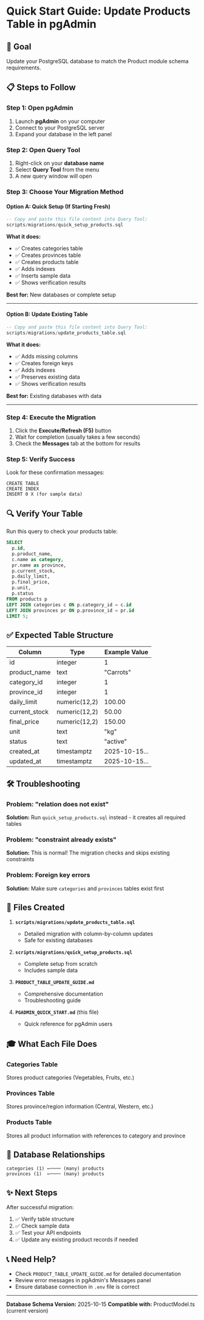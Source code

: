 # Quick Start Guide: Update Products Table in pgAdmin

## 🎯 Goal
Update your PostgreSQL database to match the Product module schema requirements.

## 📋 Steps to Follow

### Step 1: Open pgAdmin
1. Launch **pgAdmin** on your computer
2. Connect to your PostgreSQL server
3. Expand your database in the left panel

### Step 2: Open Query Tool
1. Right-click on your **database name**
2. Select **Query Tool** from the menu
3. A new query window will open

### Step 3: Choose Your Migration Method

#### Option A: Quick Setup (If Starting Fresh)
```sql
-- Copy and paste this file content into Query Tool:
scripts/migrations/quick_setup_products.sql
```
**What it does:**
- ✅ Creates categories table
- ✅ Creates provinces table  
- ✅ Creates products table
- ✅ Adds indexes
- ✅ Inserts sample data
- ✅ Shows verification results

**Best for:** New databases or complete setup

---

#### Option B: Update Existing Table
```sql
-- Copy and paste this file content into Query Tool:
scripts/migrations/update_products_table.sql
```
**What it does:**
- ✅ Adds missing columns
- ✅ Creates foreign keys
- ✅ Adds indexes
- ✅ Preserves existing data
- ✅ Shows verification results

**Best for:** Existing databases with data

---

### Step 4: Execute the Migration
1. Click the **Execute/Refresh (F5)** button
2. Wait for completion (usually takes a few seconds)
3. Check the **Messages** tab at the bottom for results

### Step 5: Verify Success
Look for these confirmation messages:
```
CREATE TABLE
CREATE INDEX
INSERT 0 X (for sample data)
```

## 🔍 Verify Your Table

Run this query to check your products table:

```sql
SELECT 
  p.id,
  p.product_name,
  c.name as category,
  pr.name as province,
  p.current_stock,
  p.daily_limit,
  p.final_price,
  p.unit,
  p.status
FROM products p
LEFT JOIN categories c ON p.category_id = c.id
LEFT JOIN provinces pr ON p.province_id = pr.id
LIMIT 5;
```

## ✅ Expected Table Structure

| Column        | Type          | Example Value    |
|--------------|---------------|------------------|
| id           | integer       | 1                |
| product_name | text          | "Carrots"        |
| category_id  | integer       | 1                |
| province_id  | integer       | 1                |
| daily_limit  | numeric(12,2) | 100.00           |
| current_stock| numeric(12,2) | 50.00            |
| final_price  | numeric(12,2) | 150.00           |
| unit         | text          | "kg"             |
| status       | text          | "active"         |
| created_at   | timestamptz   | 2025-10-15...    |
| updated_at   | timestamptz   | 2025-10-15...    |

## 🛠️ Troubleshooting

### Problem: "relation does not exist"
**Solution:** Run `quick_setup_products.sql` instead - it creates all required tables

### Problem: "constraint already exists"
**Solution:** This is normal! The migration checks and skips existing constraints

### Problem: Foreign key errors
**Solution:** Make sure `categories` and `provinces` tables exist first

## 📁 Files Created

1. **`scripts/migrations/update_products_table.sql`**
   - Detailed migration with column-by-column updates
   - Safe for existing databases

2. **`scripts/migrations/quick_setup_products.sql`**
   - Complete setup from scratch
   - Includes sample data

3. **`PRODUCT_TABLE_UPDATE_GUIDE.md`**
   - Comprehensive documentation
   - Troubleshooting guide

4. **`PGADMIN_QUICK_START.md`** (this file)
   - Quick reference for pgAdmin users

## 🎓 What Each File Does

### Categories Table
Stores product categories (Vegetables, Fruits, etc.)

### Provinces Table  
Stores province/region information (Central, Western, etc.)

### Products Table
Stores all product information with references to category and province

## 🔗 Database Relationships

```
categories (1) ←──── (many) products
provinces (1)  ←──── (many) products
```

## ✨ Next Steps

After successful migration:
1. ✅ Verify table structure
2. ✅ Check sample data
3. ✅ Test your API endpoints
4. ✅ Update any existing product records if needed

## 📞 Need Help?

- Check `PRODUCT_TABLE_UPDATE_GUIDE.md` for detailed documentation
- Review error messages in pgAdmin's Messages panel
- Ensure database connection in `.env` file is correct

---

**Database Schema Version:** 2025-10-15
**Compatible with:** ProductModel.ts (current version)
